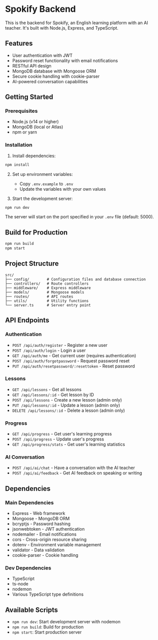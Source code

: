 # Spokify Backend

This is the backend for Spokify, an English learning platform with an AI teacher. It's built with Node.js, Express, and TypeScript.

## Features

- User authentication with JWT
- Password reset functionality with email notifications
- RESTful API design
- MongoDB database with Mongoose ORM
- Secure cookie handling with cookie-parser
- AI-powered conversation capabilities

## Getting Started

### Prerequisites

- Node.js (v14 or higher)
- MongoDB (local or Atlas)
- npm or yarn

### Installation

1. Install dependencies:
```bash
npm install
```

2. Set up environment variables:
   - Copy `.env.example` to `.env`
   - Update the variables with your own values

3. Start the development server:
```bash
npm run dev
```

The server will start on the port specified in your `.env` file (default: 5000).

## Build for Production

```bash
npm run build
npm start
```

## Project Structure

```
src/
├── config/        # Configuration files and database connection
├── controllers/   # Route controllers
├── middleware/    # Express middleware
├── models/        # Mongoose models
├── routes/        # API routes
├── utils/         # Utility functions
└── server.ts      # Server entry point
```

## API Endpoints

### Authentication

- `POST /api/auth/register` - Register a new user
- `POST /api/auth/login` - Login a user
- `GET /api/auth/me` - Get current user (requires authentication)
- `POST /api/auth/forgotpassword` - Request password reset
- `PUT /api/auth/resetpassword/:resettoken` - Reset password

### Lessons

- `GET /api/lessons` - Get all lessons
- `GET /api/lessons/:id` - Get lesson by ID
- `POST /api/lessons` - Create a new lesson (admin only)
- `PUT /api/lessons/:id` - Update a lesson (admin only)
- `DELETE /api/lessons/:id` - Delete a lesson (admin only)

### Progress

- `GET /api/progress` - Get user's learning progress
- `POST /api/progress` - Update user's progress
- `GET /api/progress/stats` - Get user's learning statistics

### AI Conversation

- `POST /api/ai/chat` - Have a conversation with the AI teacher
- `POST /api/ai/feedback` - Get AI feedback on speaking or writing

## Dependencies

### Main Dependencies
- Express - Web framework
- Mongoose - MongoDB ORM
- bcryptjs - Password hashing
- jsonwebtoken - JWT authentication
- nodemailer - Email notifications
- cors - Cross-origin resource sharing
- dotenv - Environment variable management
- validator - Data validation
- cookie-parser - Cookie handling

### Dev Dependencies
- TypeScript
- ts-node
- nodemon
- Various TypeScript type definitions

## Available Scripts

- `npm run dev`: Start development server with nodemon
- `npm run build`: Build for production
- `npm start`: Start production server 